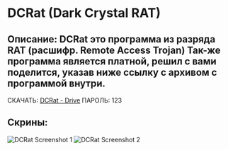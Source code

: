 # DCRat (Dark Crystal RAT)

## Описание: **DCRat** это программа из разряда **RAT** (расшифр. **R**emote **A**ccess **T**rojan) Так-же программа является **платной**, решил с вами поделится, указав ниже ссылку с архивом с программой внутри.

СКАЧАТЬ:
[DCRat - Drive](https://drive.google.com/file/d/1wOEQT9ddghmGvMHXo1q9yubhgpwVrvk_/view?usp=sharing)
ПАРОЛЬ: 123

## Скрины:
![DCRat Screenshot 1](https://i.imgur.com/mjg7q9z.png)
![DCRat Screenshot 2](https://i.imgur.com/3uejp7p.png)
